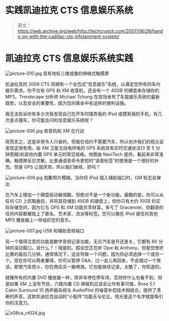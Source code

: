 # 实践凯迪拉克 CTS 信息娱乐系统

> 原文：<https://web.archive.org/web/http://techcrunch.com/2007/06/26/hands-on-with-the-cadillac-cts-infotainment-system/>

# 凯迪拉克 CTS 信息娱乐系统实践

![picture-010.jpg](img/0fb55d6f4f1a2b8debf327d25b6c63ba.png)
具有地标三维成像的伸缩式触摸屏

凯迪拉克的 2008 CTS 将拥有一个全包式“信息娱乐”系统，以满足您所有的车内娱乐需求。你不仅有 GPS 和 XM 收音机，还会有一个 40GB 的硬盘来存储你的 MP3。Trendscape 分析师 Michael Tchong 在现场发布了车载娱乐系统的最新趋势，以及安全的重要性，因为您的乘坐中有这样的便利设施。

我无法告诉你有多少次我发现自己在开车时摆弄我的 iPod 或摸索我的手机，有几次差点撞车。你可能会问的信息娱乐系统呢？

![picture-006.jpg](img/88b09736225c71425c95d9d381d1eeb2.png)
收音机和 XM 在行动

简而言之，这是非常令人兴奋的，但我在纽约不需要汽车，所以也许我们的观众会发现这很有用。由 XM 卫星无线电供电的 GPS 系统具有实时交通状况(3 至 5 分钟周期)和其他内置 GPS 单元的常见规格。地图由 NaviTech 提供，看起来非常准确。触摸屏反应灵敏，比普通语音命令更短的“语音标签”的使用是一个很好的补充。但是 GPS 让我厌烦，所以我们继续，好吗？

![picture-009.jpg](img/903fa8b4ace24b7548c0478f23e6ff84.png)
抱歉照片模糊。当你将 iPod 插入辅助端口时，GM 标志会弹出

在汽车上增加一个硬盘驱动器很酷，但绝对不是一个新功能。最酷的是，你可以从任何 CD 上抓取曲目，并将其存储到 40GB 的硬盘上，但你只有大约 10GB 的实际存储空间，因为它与 GPS 和 XM 功能共享财富。多亏了 Gracenote，你翻录的任何内容都被贴上了歌名、艺术家、流派等标签。您可以像在 iPod 或任何其他 MP3 播放器上一样组织您的音乐。

![picture-007.jpg](img/8e31b44909953cdd078a3871593ccda5.png)
USB 和辅助音频端口

另一个值得注意的功能是数字音频记录功能，无论汽车是开还是关，它都有 60 分钟的滚动窗口。说什么？！哦是的。假设您正在听 Opie 和 Anthony，但是您想听比赛的最后几分钟。通常情况下，这会导致一个问题，因为你必须选择一个或另一个。现在你可以两者兼得。你可以暂停 O&A，过一会儿再回来，不会错过一个笑话。即使汽车熄火，你在商店买一箱啤酒，它也能继续记录。太酷了，你知道的。

就像所有的内置 DVD 播放器一样，除非车停在停车场，否则你什么也看不到，但是如果 XM 上没有节目，六碟内置 CD 换碟机应该会让你有事可做。Bose 5.1 Cabin Surround 10 扬声器系统与 AudioPilot 的噪音补偿技术相结合，提供了清晰的声音。这款凯迪拉克自诩的“小配件”功能无与伦比，但光是这个名字就能吸引你的注意力。

![x08ca_ct024.jpg](img/876fe5e22209c8e247df964a8157b5c6.png)